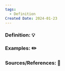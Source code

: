 ```yaml
---
tags:
  - Definition
Created Date: 2024-01-23
---
```

### Definition:  💡


### Examples: ✏️


### Sources/References: 📖


